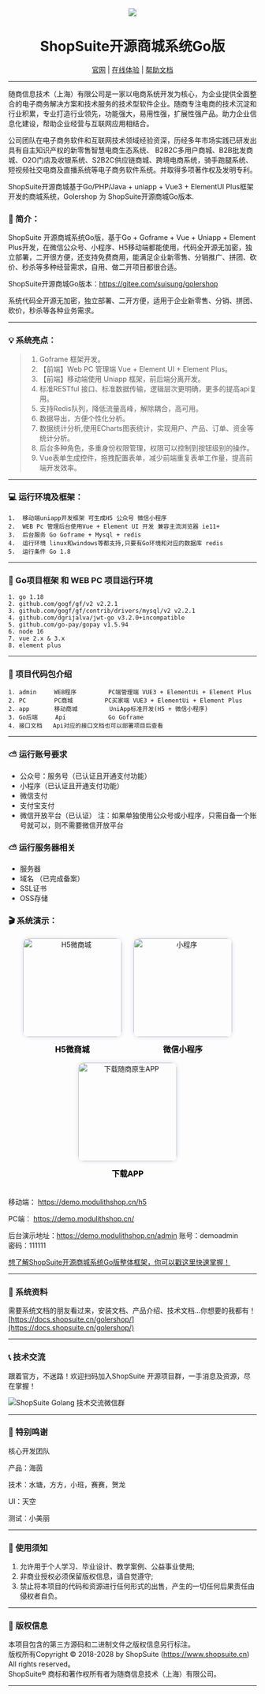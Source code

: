 


<div align="center" style="margin-top: 10px">
    <img src="https://www.shopsuite.cn/uploads/static/icon-s-default.png" />
</div>
<div align="center">

# ShopSuite开源商城系统Go版

</div>

<div align="center">

[官网](https://www.shopsuite.cn) | [在线体验](https://demo.golershop.cn) | [帮助文档](https://docs.shopsuite.cn/golershop/)

</div>

---


随商信息技术（上海）有限公司是一家以电商系统开发为核心，为企业提供全面整合的电子商务解决方案和技术服务的技术型软件企业。随商专注电商的技术沉淀和行业积累，专业打造行业领先，功能强大，易用性强，扩展性强产品。助力企业信息化建设，帮助企业经营与互联网应用相结合。

公司团队在电子商务软件和互联网技术领域经验资深，历经多年市场实践已研发出具有自主知识产权的新零售智慧电商生态系统、 B2B2C多用户商城、B2B批发商城、O2O门店及收银系统、S2B2C供应链商城、跨境电商系统，骑手跑腿系统、短视频社交电商及直播系统等电子商务软件系统。并取得多项著作权及发明专利。

ShopSuite开源商城基于Go/PHP/Java + uniapp + Vue3 + ElementUI Plus框架开发的商城系统，Golershop 为 ShopSuite开源商城Go版本.



### 📖 简介：

ShopSuite 开源商城系统Go版，基于Go + Goframe + Vue + Uniapp + Element Plus开发，在微信公众号、小程序、H5移动端都能使用，代码全开源无加密，独立部署，二开很方便，还支持免费商用，能满足企业新零售、分销推广、拼团、砍价、秒杀等多种经营需求，自用、做二开项目都很合适。

ShopSuite开源商城Go版本：https://gitee.com/suisung/golershop


系统代码全开源无加密，独立部署、二开方便，适用于企业新零售、分销、拼团、砍价，秒杀等各种业务需求。

---

### 💡 系统亮点：
>1. Goframe 框架开发。  <br>
>2. 【前端】Web PC 管理端 Vue + Element UI + Element Plus。<br>
>3. 【前端】移动端使用 Uniapp 框架，前后端分离开发。<br>
>4. 标准RESTful 接口、标准数据传输，逻辑层次更明确，更多的提高api复用。<br>
>5. 支持Redis队列，降低流量高峰，解除耦合，高可用。<br>
>6. 数据导出，方便个性化分析。<br>
>7. 数据统计分析,使用ECharts图表统计，实现用户、产品、订单、资金等统计分析。<br>
>8. 后台多种角色，多重身份权限管理，权限可以控制到按钮级别的操作。<br>
>9. Vue表单生成控件，拖拽配置表单，减少前端重复表单工作量，提高前端开发效率。<br>

---

### 💻 运行环境及框架：
~~~
1.	移动端uniapp开发框架 可生成H5 公众号 微信小程序
2.	WEB Pc 管理后台使用Vue + Element UI 开发 兼容主流浏览器 ie11+
3.	后台服务 Go Goframe + Mysql + redis
4.	运行环境 linux和windows等都支持,只要有Go环境和对应的数据库 redis
5.	运行条件 Go 1.8
~~~

---


### 🔧 Go项目框架 和 WEB PC 项目运行环境
~~~
1. go 1.18
2. github.com/gogf/gf/v2 v2.2.1
3. github.com/gogf/gf/contrib/drivers/mysql/v2 v2.2.1
4. github.com/dgrijalva/jwt-go v3.2.0+incompatible
5. github.com/go-pay/gopay v1.5.94
6. node 16
7. vue 2.x & 3.x
8. element plus
~~~

---

### 🧭 项目代码包介绍
~~~
1. admin     WEB程序         PC端管理端 VUE3 + ElementUi + Element Plus
2. PC        PC商城         PC买家端 VUE3 + ElementUi + Element Plus
2. app       移动商城         UniApp标准开发(H5 + 微信小程序)
3. Go后端     Api            Go Goframe
4. 接口文档   Api对应的接口文档也可以部署项目后查看
~~~


---


### ⛅ 运行账号要求
- 公众号：服务号（已认证且开通支付功能）
- 小程序（已认证且开通支付功能）
- 微信支付
- 支付宝支付
- 微信开放平台（已认证）
  注：如果单独使用公众号或小程序，只需自备一个账号就可以，则不需要微信开放平台

### ⛅ 运行服务器相关
- 服务器
- 域名 （已完成备案）
- SSL证书
- OSS存储


### 🎬 系统演示：

<div class="pic-list" style="text-align: center;margin-top: 20px;margin-bottom: 20px;">
    <div class="img-div" style="display: inline-block;margin-right: 20px;">
        <img alt="H5微商城" src="https://docs.shopsuite.cn/modulithshop/overview/qrcode_h5.jpg" style="  width: 200px;height: 200px;box-shadow: 0px 0px 8px rgb(26 67 149 / 16%);border-radius: 12px;">
        <p style="color: #000000;font-size: 16px;font-weight: bold;text-align: center;margin-top: 12px;">H5微商城</p>
    </div>
    <div class="img-div" style="display: inline-block;margin-right: 20px;">
        <img alt="小程序" src="https://docs.shopsuite.cn/modulithshop/overview/qrcode_xcx.jpg" style="  width: 200px;height: 200px;box-shadow: 0px 0px 8px rgb(26 67 149 / 16%);border-radius: 12px;">
        <p style="color: #000000;font-size: 16px;font-weight: bold;text-align: center;margin-top: 12px;">微信小程序</p>
    </div>
    <div class="img-div" style="display: inline-block;margin-right: 20px;">
        <img alt="下载随商原生APP" src="https://docs.shopsuite.cn/modulithshop/overview/qrcode_app.jpg" style="  width: 200px;height: 200px;box-shadow: 0px 0px 8px rgb(26 67 149 / 16%);border-radius: 12px;">
        <p style="color: #000000;font-size: 16px;font-weight: bold;text-align: center;margin-top: 12px;">下载APP</p>
    </div>
</div>

移动端： https://demo.modulithshop.cn/h5

PC端： https://demo.modulithshop.cn/

后台演示地址：https://demo.modulithshop.cn/admin
账号：demoadmin  
密码：111111


[想了解ShopSuite开源商城系统Go版整体框架，你可以戳这里快速掌握！](https://docs.shopsuite.cn/golershop/)

---

### 📃 系统资料
需要系统文档的朋友看过来，安装文档、产品介绍、技术文档...你想要的我都有！
[https://docs.shopsuite.cn/golershop/](https://docs.shopsuite.cn/golershop/)


---


### 📞 技术交流
跟着官方，不迷路！欢迎扫码加入ShopSuite 开源项目群，一手消息及资源，尽在掌握！<br>

![](https://docs.shopsuite.cn/golershop/contact_golang_qr.png "ShopSuite Golang 技术交流微信群")


---

### 💌 特别鸣谢
核心开发团队

产品：海茵

技术：水塘，方方，小班，赛赛，贺龙

UI：天空

测试：小美丽

---

### 🔔 使用须知
1. 允许用于个人学习、毕业设计、教学案例、公益事业使用;<br>
2. 非商业授权必须保留版权信息，请自觉遵守;<br>
3. 禁止将本项目的代码和资源进行任何形式的出售，产生的一切任何后果责任由侵权者自负。<br>

---
### 👑 版权信息
本项目包含的第三方源码和二进制文件之版权信息另行标注。<br>
版权所有Copyright © 2018-2028 by ShopSuite (https://www.shopsuite.cn)<br>
All rights reserved。<br>
ShopSuite® 商标和著作权所有者为随商信息技术（上海）有限公司。<br>

---
